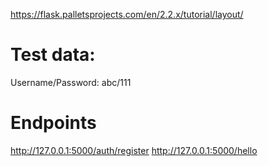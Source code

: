 https://flask.palletsprojects.com/en/2.2.x/tutorial/layout/

# Test data:
Username/Password:
abc/111


# Endpoints

http://127.0.0.1:5000/auth/register
http://127.0.0.1:5000/hello
